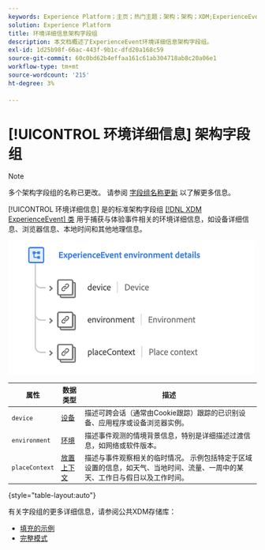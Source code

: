 ```yaml
---
keywords: Experience Platform；主页；热门主题；架构；架构；XDM;ExperienceEvent；字段；架构；架构；架构设计；字段组；字段组；环境；环境详细信息；
solution: Experience Platform
title: 环境详细信息架构字段组
description: 本文档概述了ExperienceEvent环境详细信息架构字段组。
exl-id: 1d25b98f-66ac-443f-9b1c-dfd20a168c59
source-git-commit: 60c0bd62b4effaa161c61ab304718ab8c20a06e1
workflow-type: tm+mt
source-wordcount: '215'
ht-degree: 3%

---
```



# [!UICONTROL 环境详细信息] 架构字段组

>[!NOTE]
>
>多个架构字段组的名称已更改。 请参阅 [字段组名称更新](../name-updates.md) 以了解更多信息。

[!UICONTROL 环境详细信息] 是的标准架构字段组 [[!DNL XDM ExperienceEvent] 类](../../classes/experienceevent.md) 用于捕获与体验事件相关的环境详细信息，如设备详细信息、浏览器信息、本地时间和其他地理信息。

<img src="../../images/field-groups/environment-details.png" width="500" /><br />

| 属性 | 数据类型 | 描述 |
| --- | --- | --- |
| `device` | [设备](../../data-types/device.md) | 描述可跨会话（通常由Cookie跟踪）跟踪的已识别设备、应用程序或设备浏览器实例。 |
| `environment` | [环境](../../data-types/environment.md) | 描述事件观测的情境背景信息，特别是详细描述过渡信息，如网络或软件版本。 |
| `placeContext` | [放置上下文](../../data-types/place-context.md) | 描述与事件观察相关的临时情况。 示例包括特定于区域设置的信息，如天气、当地时间、流量、一周中的某天、工作日与假日以及工作时间。 |

{style=&quot;table-layout:auto&quot;}

有关字段组的更多详细信息，请参阅公共XDM存储库：

* [填充的示例](https://github.com/adobe/xdm/blob/master/components/fieldgroups/experience-event/experienceevent-environment-details.example.1.json)
* [完整模式](https://github.com/adobe/xdm/blob/master/components/fieldgroups/experience-event/experienceevent-environment-details.schema.json)
